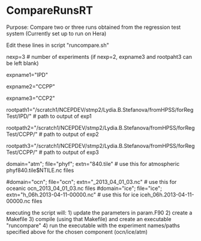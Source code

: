 # CompareRunsRT
Purpose: Compare two or three runs obtained from the regression test system
(Currently set up to run on Hera)

Edit these lines in script "runcompare.sh"

nexp=3    # number of experiments (if nexp=2, expname3 and rootpaht3 can be left blank)

expname1="IPD"

expname2="CCPP"

expname3="CCP2"

rootpath1="/scratch1/NCEPDEV/stmp2/Lydia.B.Stefanova/fromHPSS/forRegTest/IPD/"   # path to output of exp1

rootpath2="/scratch1/NCEPDEV/stmp2/Lydia.B.Stefanova/fromHPSS/forRegTest/CCPP/"  # path to output of exp2

rootpath3="/scratch1/NCEPDEV/stmp2/Lydia.B.Stefanova/fromHPSS/forRegTest/CCPP/"  # path to output of exp3

domain="atm"; file="phyf"; extn="840.tile"    # use this for atmospheric phyf840.tile$NTILE.nc  files

\#domain="ocn"; file="ocn"; extn="_2013_04_01_03.nc"  # use this for oceanic ocn_2013_04_01_03.nc files
\#domain="ice"; file="ice"; extn="h_06h.2013-04-11-00000.nc"  # use this for ice iceh_06h.2013-04-11-00000.nc files
  
  executing the script will: 
    1) update the parameters in param.F90
    2) create a Makefile
    3) compile (using that Makefile) and create an executable "runcompare"
    4) run the executable with the experiment names/paths specified above for the chosen component (ocn/ice/atm)
